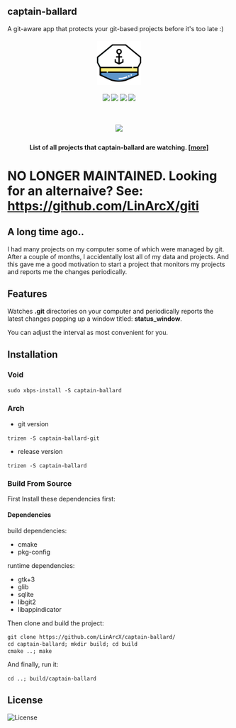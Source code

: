 ## captain-ballard
A git-aware app that protects your git-based projects before it's too late :)

<h4 align="center">
    <img src="assets/appconf/captain-ballard.svg" align="center" width="100"/>
</h4>

<h4 align="center">
    <img src="https://img.shields.io/travis/LinArcX/captain-ballard"/>  <img src="https://img.shields.io/github/tag/LinArcX/captain-ballard.svg?colorB=green"/>  <img src="https://img.shields.io/github/repo-size/LinArcX/captain-ballard.svg"/>  <img src="https://img.shields.io/github/languages/top/LinArcX/captain-ballard.svg"/>
</h4>

<h1 align="center">
    <a href="https://gist.githubusercontent.com/LinArcX/c8e9bc4eec041116639293abb011a9b0/raw/4db84504fc1e97a8c897cceccbfa3e50cbe73e6c/captain-ballard-1.0.0-status.png"><img src="https://gist.githubusercontent.com/LinArcX/c8e9bc4eec041116639293abb011a9b0/raw/4db84504fc1e97a8c897cceccbfa3e50cbe73e6c/captain-ballard-1.0.0-status.png"></a>
    <br/>
    <h4 align="center">List of all projects that captain-ballard are watching. <a href="https://github.com/LinArcX/captain-ballard/issues/1">[more]</a></h4>
</h1>

# NO LONGER MAINTAINED. Looking for an alternaive? See: https://github.com/LinArcX/giti

## A long time ago..
I had many projects on my computer some of which were managed by git. After a couple of months, I accidentally lost all of my data and projects.
And this gave me a good motivation to start a project that monitors my projects and reports me the changes periodically.

## Features
Watches __.git__ directories on your computer and periodically reports the latest changes popping up a window titled: __status_window__.

You can adjust the interval as most convenient for you.


## Installation
### Void
`sudo xbps-install -S captain-ballard`

### Arch
- git version

`trizen -S captain-ballard-git`

- release version

`trizen -S captain-ballard`

### Build From Source
First Install these dependencies first:

#### Dependencies
build dependencies:
- cmake
- pkg-config

runtime dependencies:
- gtk+3
- glib
- sqlite
- libgit2
- libappindicator

Then clone and build the project:

```
git clone https://github.com/LinArcX/captain-ballard/
cd captain-ballard; mkdir build; cd build
cmake ..; make
```

And finally, run it:

`cd ..; build/captain-ballard`

## License
![License](https://img.shields.io/github/license/LinArcX/captain-ballard.svg)
